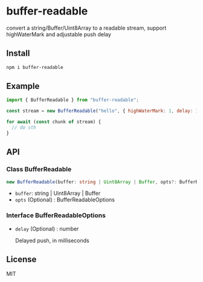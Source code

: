 # buffer-readable

convert a string/Buffer/Uint8Array to a readable stream, support highWaterMark and adjustable push delay

## Install

```sh
npm i buffer-readable
```

## Example

```js
import { BufferReadable } from "buffer-readable";

const stream = new BufferReadable("hello", { highWaterMark: 1, delay: 1000 });

for await (const chunk of stream) {
  // do sth
}
```

## API

### Class BufferReadable

```ts
new BufferReadable(buffer: string | Uint8Array | Buffer, opts?: BufferReadableOptions): BufferReadable
```

- `buffer`: string | Uint8Array | Buffer
- `opts` (Optional) : BufferReadableOptions

### Interface BufferReadableOptions

- `delay` (Optional) : number

  Delayed push, in milliseconds

## License

MIT
